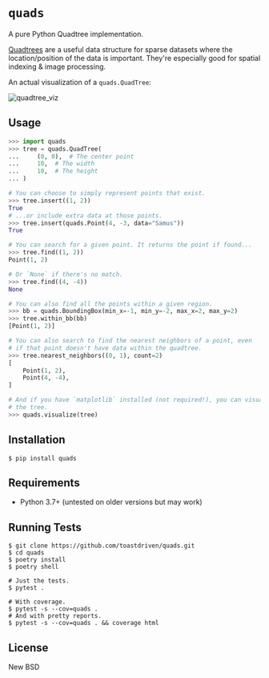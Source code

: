 # `quads`

A pure Python Quadtree implementation.

[Quadtrees](https://en.wikipedia.org/wiki/Quadtree) are a useful data
structure for sparse datasets where the location/position of the data is
important. They're especially good for spatial indexing & image processing.

An actual visualization of a `quads.QuadTree`:

![quadtree_viz](docs/_static/quadtree_visualization.png)


## Usage

```python
>>> import quads
>>> tree = quads.QuadTree(
...     (0, 0),  # The center point
...     10,  # The width
...     10,  # The height
... )

# You can choose to simply represent points that exist.
>>> tree.insert((1, 2))
True
# ...or include extra data at those points.
>>> tree.insert(quads.Point(4, -3, data="Samus"))
True

# You can search for a given point. It returns the point if found...
>>> tree.find((1, 2))
Point(1, 2)

# Or `None` if there's no match.
>>> tree.find((4, -4))
None

# You can also find all the points within a given region.
>>> bb = quads.BoundingBox(min_x=-1, min_y=-2, max_x=2, max_y=2)
>>> tree.within_bb(bb)
[Point(1, 2)]

# You can also search to find the nearest neighbors of a point, even
# if that point doesn't have data within the quadtree.
>>> tree.nearest_neighbors((0, 1), count=2)
[
    Point(1, 2),
    Point(4, -4),
]

# And if you have `matplotlib` installed (not required!), you can visualize
# the tree.
>>> quads.visualize(tree)
```


## Installation

```
$ pip install quads
```


## Requirements

* Python 3.7+ (untested on older versions but may work)


## Running Tests

```
$ git clone https://github.com/toastdriven/quads.git
$ cd quads
$ poetry install
$ poetry shell

# Just the tests.
$ pytest .

# With coverage.
$ pytest -s --cov=quads .
# And with pretty reports.
$ pytest -s --cov=quads . && coverage html
```


## License

New BSD
